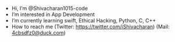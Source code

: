- Hi, I’m @Shivacharan1015-code
- I’m interested in App Development
- I’m currently learning swift, Ethical Hacking, Python, C, C++
- How to reach me (Twitter: https://twitter.com/iShivacharan) (Mail: 4cbsdfz0@duck.com)

<!---
Shivacharan1015-code/Shivacharan1015-code is a ✨ special ✨ repository because its `README.md` (this file) appears on your GitHub profile.
You can click the Preview link to take a look at your changes.
--->
